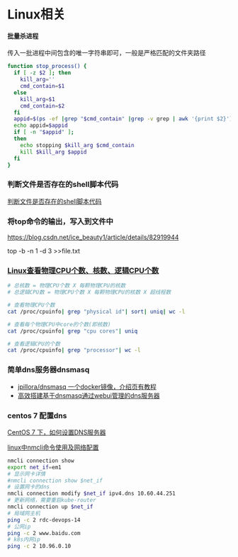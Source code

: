 # Linux相关

#### 批量杀进程
传入一批进程中间包含的唯一字符串即可，一般是严格匹配的文件夹路径

```bash
function stop_process() {
  if [ -z $2 ]; then
    kill_arg=''
    cmd_contain=$1
  else
    kill_arg=$1
    cmd_contain=$2
  fi
  appid=$(ps -ef |grep "$cmd_contain" |grep -v grep | awk '{print $2}')
  echo appid=$appid
  if [ -n "$appid" ];
  then
    echo stopping $kill_arg $cmd_contain
    kill $kill_arg $appid
  fi
}
```

### 判断文件是否存在的shell脚本代码
[判断文件是否存在的shell脚本代码](https://www.jb51.net/article/34330.htm)

### 将top命令的输出，写入到文件中
https://blog.csdn.net/ice_beauty1/article/details/82919944

top -b -n 1 -d 3 >>file.txt



### [Linux查看物理CPU个数、核数、逻辑CPU个数](https://www.cnblogs.com/emanlee/p/3587571.html)

```bash
# 总核数 = 物理CPU个数 X 每颗物理CPU的核数 
# 总逻辑CPU数 = 物理CPU个数 X 每颗物理CPU的核数 X 超线程数

# 查看物理CPU个数
cat /proc/cpuinfo| grep "physical id"| sort| uniq| wc -l

# 查看每个物理CPU中core的个数(即核数)
cat /proc/cpuinfo| grep "cpu cores"| uniq

# 查看逻辑CPU的个数
cat /proc/cpuinfo| grep "processor"| wc -l
```

### 简单dns服务器dnsmasq
- [jpillora/dnsmasq 一个docker镜像，介绍页有教程](https://hub.docker.com/r/jpillora/dnsmasq)
- [高效搭建基于dnsmasq通过webui管理的dns服务器](https://blog.csdn.net/firehadoop/article/details/83860191)

### centos 7 配置dns
[CentOS 7 下，如何设置DNS服务器](https://www.cnblogs.com/dadadechengzi/p/6670530.html)

[linux中nmcli命令使用及网络配置](https://www.cnblogs.com/djlsunshine/p/9733182.html)


```bash
nmcli connection show
export net_if=em1
# 显示网卡详情
#nmcli connection show $net_if
# 设置网卡的dns
nmcli connection modify $net_if ipv4.dns 10.60.44.251
# 更新网络，需要重启kube-router
nmcli connection up $net_if
# 局域网主机
ping -c 2 rdc-devops-14
# 公网ip
ping -c 2 www.baidu.com
# k8s内网ip
ping -c 2 10.96.0.10
```

